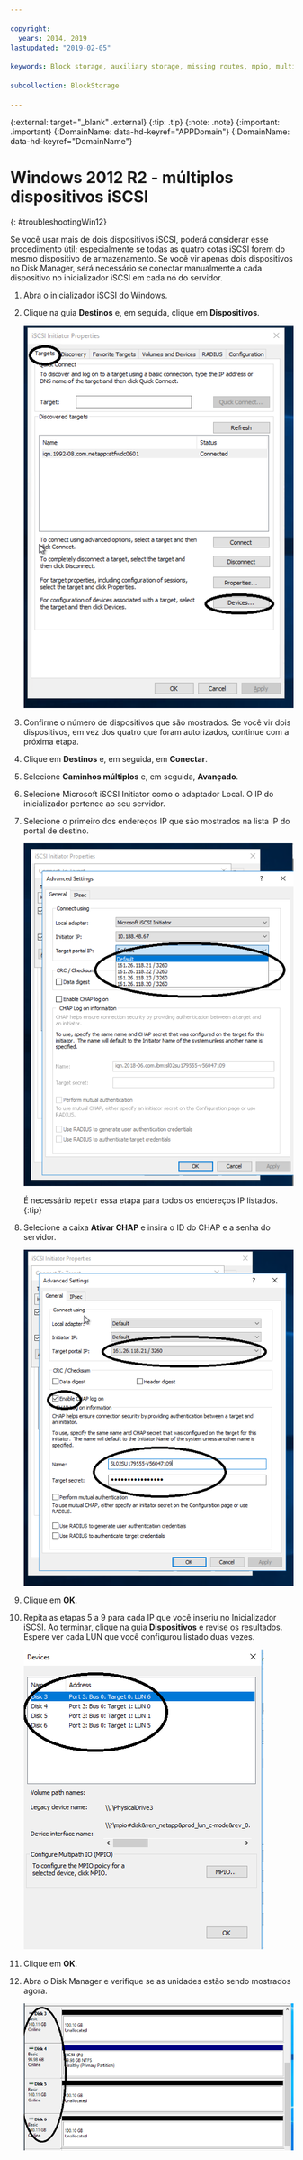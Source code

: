 ```yaml
---

copyright:
  years: 2014, 2019
lastupdated: "2019-02-05"

keywords: Block storage, auxiliary storage, missing routes, mpio, multipath, windows, troubleshooting

subcollection: BlockStorage

---
```


{:external: target="_blank" .external}
{:tip: .tip}
{:note: .note}
{:important: .important}
{:DomainName: data-hd-keyref="APPDomain"}
{:DomainName: data-hd-keyref="DomainName"}


# Windows 2012 R2 - múltiplos dispositivos iSCSI
{: #troubleshootingWin12}

Se você usar mais de dois dispositivos iSCSI, poderá considerar esse procedimento útil; especialmente se todas as quatro cotas iSCSI forem do mesmo dispositivo de armazenamento. Se você vir apenas dois dispositivos no Disk Manager, será necessário se conectar manualmente a cada dispositivo no inicializador iSCSI em cada nó do servidor.

1. Abra o inicializador iSCSI do Windows.
2. Clique na guia **Destinos** e, em seguida, clique em **Dispositivos**.

   ![Propriedades do inicializador iSCSI](/images/win12-ts1.png)
3. Confirme o número de dispositivos que são mostrados. Se você vir dois dispositivos, em vez dos quatro que foram autorizados, continue com a próxima etapa.
4. Clique em **Destinos** e, em seguida, em **Conectar**.
5. Selecione **Caminhos múltiplos** e, em seguida, **Avançado**.
6. Selecione Microsoft iSCSI Initiator como o adaptador Local. O IP do inicializador pertence ao seu servidor.
7. Selecione o primeiro dos endereços IP que são mostrados na lista IP do portal de destino.

   ![Configurações avançadas, endereços IP](/images/win12-ts3.png)

   É necessário repetir essa etapa para todos os endereços IP listados.
   {:tip}

8. Selecione a caixa **Ativar CHAP** e insira o ID do CHAP e a senha do servidor.

   ![Configurações avançadas, CHAP](/images/win12-ts4.png)
9. Clique em **OK**.
10. Repita as etapas 5 a 9 para cada IP que você inseriu no Inicializador iSCSI. Ao terminar, clique na guia **Dispositivos** e revise os resultados. Espere ver cada LUN que você configurou listado duas vezes.

    ![Guia Dispositivos](/images/win12-ts5.png)
11. Clique em **OK**.
12. Abra o Disk Manager e verifique se as unidades estão sendo mostrados agora.

    ![Gerenciador de dispositivos](/images/win12-ts6.png)
